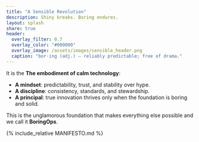 ```yaml
---
title: "A Sensible Revolution"
description: Shiny breaks. Boring endures.
layout: splash
share: true
header:
  overlay_filter: 0.7
  overlay_color: "#000000"
  overlay_image: /assets/images/sensible_header.png
  caption: "bor·ing (adj.) — reliably predictable; free of drama."
---
```


It is the **The embodiment of calm technology**:

- **A mindset**: predictability, trust, and stability over hype.  
- **A discipline**: consistency, standards, and stewardship.  
- **A principal**: true innovation thrives only when the foundation is boring and solid.  

This is the unglamorous foundation that makes everything else possible and we call it **BoringOps**.  

{% include_relative MANIFESTO.md %}